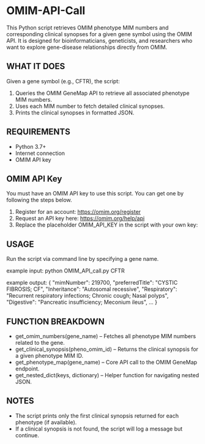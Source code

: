 # OMIM-API-Call
This Python script retrieves OMIM phenotype MIM numbers and corresponding clinical synopses for a given gene symbol using the OMIM API. It is designed for bioinformaticians, geneticists, and researchers who want to explore gene-disease relationships directly from OMIM.

## WHAT IT DOES
Given a gene symbol (e.g., CFTR), the script:
1. Queries the OMIM GeneMap API to retrieve all associated phenotype MIM numbers.
2. Uses each MIM number to fetch detailed clinical synopses.
3. Prints the clinical synopses in formatted JSON.

## REQUIREMENTS
- Python 3.7+
- Internet connection
- OMIM API key

## OMIM API Key
You must have an OMIM API key to use this script. You can get one by following the steps below.
1. Register for an account: https://omim.org/register
2. Request an API key here: https://omim.org/help/api
3. Replace the placeholder OMIM_API_KEY in the script with your own key:

## USAGE
Run the script via command line by specifying a gene name.

example input:
python OMIM_API_call.py CFTR

example output:
{
  "mimNumber": 219700,
  "preferredTitle": "CYSTIC FIBROSIS; CF",
  "Inheritance": "Autosomal recessive",
  "Respiratory": "Recurrent respiratory infections; Chronic cough; Nasal polyps",
  "Digestive": "Pancreatic insufficiency; Meconium ileus",
  ...
}

## FUNCTION BREAKDOWN
- get_omim_numbers(gene_name) – Fetches all phenotype MIM numbers related to the gene.
- get_clinical_synopsis(pheno_omim_id) – Returns the clinical synopsis for a given phenotype MIM ID.
- get_phenotype_map(gene_name) – Core API call to the OMIM GeneMap endpoint.
- get_nested_dict(keys, dictionary) – Helper function for navigating nested JSON.

## NOTES
- The script prints only the first clinical synopsis returned for each phenotype (if available).
- If a clinical synopsis is not found, the script will log a message but continue.
